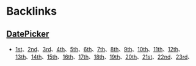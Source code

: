 
# Backlinks
## [DatePicker](<DatePicker.md>)
- [1st](<1st.md>)、[2nd](<2nd.md>)、[3rd](<3rd.md>)、[4th](<4th.md>)、[5th](<5th.md>)、[6th](<6th.md>)、[7th](<7th.md>)、[8th](<8th.md>)、[9th](<9th.md>)、[10th](<10th.md>)、[11th](<11th.md>)、[12th](<12th.md>)、[13th](<13th.md>)、[14th](<14th.md>)、[15th](<15th.md>)、[16th](<16th.md>)、[17th](<17th.md>)、[18th](<18th.md>)、[19th](<19th.md>)、[20th](<20th.md>)、[21st](<21st.md>)、[22nd](<22nd.md>)、[23rd](<23rd.md>)、


